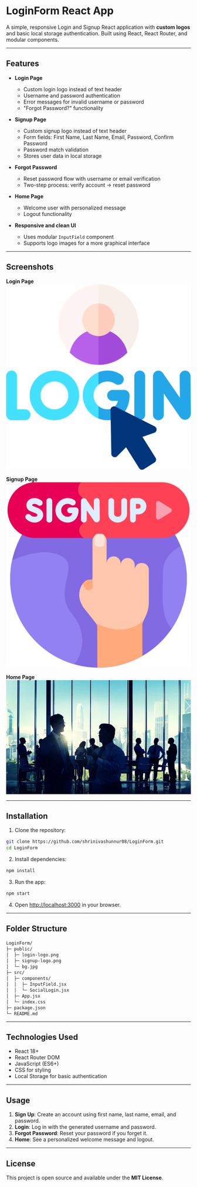 
# LoginForm React App

A simple, responsive Login and Signup React application with **custom logos** and basic local storage authentication. Built using React, React Router, and modular components.

---

## Features

- **Login Page**  
  - Custom login logo instead of text header  
  - Username and password authentication  
  - Error messages for invalid username or password  
  - "Forgot Password?" functionality  

- **Signup Page**  
  - Custom signup logo instead of text header  
  - Form fields: First Name, Last Name, Email, Password, Confirm Password  
  - Password match validation  
  - Stores user data in local storage  

- **Forgot Password**  
  - Reset password flow with username or email verification  
  - Two-step process: verify account → reset password  

- **Home Page**  
  - Welcome user with personalized message  
  - Logout functionality  

- **Responsive and clean UI**  
  - Uses modular `InputField` component  
  - Supports logo images for a more graphical interface  

---

## Screenshots

**Login Page**  
![Login](public/login.png)

**Signup Page**  
![Signup](public/signup.png)

**Home Page**  
![Home](public/bg.jpg)

---

## Installation

1. Clone the repository:

```bash
git clone https://github.com/shrinivashunnur08/LoginForm.git
cd LoginForm
```

2. Install dependencies:

```bash
npm install
```

3. Run the app:

```bash
npm start
```

4. Open [http://localhost:3000](http://localhost:3000) in your browser.

---

## Folder Structure

```
LoginForm/
├─ public/
│  ├─ login-logo.png
│  ├─ signup-logo.png
│  └─ bg.jpg
├─ src/
│  ├─ components/
│  │  ├─ InputField.jsx
│  │  └─ SocialLogin.jsx
│  ├─ App.jsx
│  └─ index.css
├─ package.json
└─ README.md
```

---

## Technologies Used

- React 18+  
- React Router DOM  
- JavaScript (ES6+)  
- CSS for styling  
- Local Storage for basic authentication  

---

## Usage

1. **Sign Up**: Create an account using first name, last name, email, and password.  
2. **Login**: Log in with the generated username and password.  
3. **Forgot Password**: Reset your password if you forget it.  
4. **Home**: See a personalized welcome message and logout.  

---

## License

This project is open source and available under the **MIT License**.
